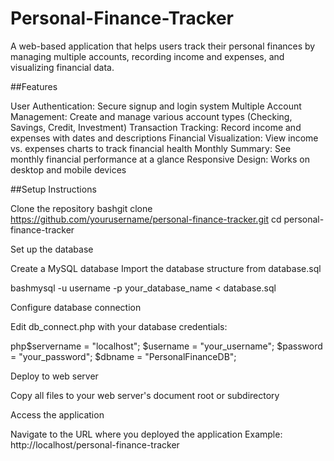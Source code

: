# Personal-Finance-Tracker
A web-based application that helps users track their personal finances by managing multiple accounts, recording income and expenses, and visualizing financial data.

##Features

User Authentication: Secure signup and login system
Multiple Account Management: Create and manage various account types (Checking, Savings, Credit, Investment)
Transaction Tracking: Record income and expenses with dates and descriptions
Financial Visualization: View income vs. expenses charts to track financial health
Monthly Summary: See monthly financial performance at a glance
Responsive Design: Works on desktop and mobile devices

##Setup Instructions

Clone the repository
bashgit clone https://github.com/yourusername/personal-finance-tracker.git
cd personal-finance-tracker

Set up the database

Create a MySQL database
Import the database structure from database.sql

bashmysql -u username -p your_database_name < database.sql

Configure database connection

Edit db_connect.php with your database credentials:

php$servername = "localhost";
$username = "your_username";
$password = "your_password";
$dbname = "PersonalFinanceDB";

Deploy to web server

Copy all files to your web server's document root or subdirectory


Access the application

Navigate to the URL where you deployed the application
Example: http://localhost/personal-finance-tracker
